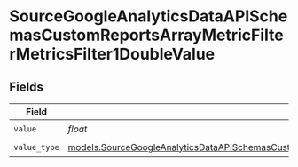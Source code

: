 # SourceGoogleAnalyticsDataAPISchemasCustomReportsArrayMetricFilterMetricsFilter1DoubleValue


## Fields

| Field                                                                                                                                                                                                                                                  | Type                                                                                                                                                                                                                                                   | Required                                                                                                                                                                                                                                               | Description                                                                                                                                                                                                                                            |
| ------------------------------------------------------------------------------------------------------------------------------------------------------------------------------------------------------------------------------------------------------ | ------------------------------------------------------------------------------------------------------------------------------------------------------------------------------------------------------------------------------------------------------ | ------------------------------------------------------------------------------------------------------------------------------------------------------------------------------------------------------------------------------------------------------ | ------------------------------------------------------------------------------------------------------------------------------------------------------------------------------------------------------------------------------------------------------ |
| `value`                                                                                                                                                                                                                                                | *float*                                                                                                                                                                                                                                                | :heavy_check_mark:                                                                                                                                                                                                                                     | N/A                                                                                                                                                                                                                                                    |
| `value_type`                                                                                                                                                                                                                                           | [models.SourceGoogleAnalyticsDataAPISchemasCustomReportsArrayMetricFilterMetricsFilter1ExpressionsFilterFilterValueType](../models/sourcegoogleanalyticsdataapischemascustomreportsarraymetricfiltermetricsfilter1expressionsfilterfiltervaluetype.md) | :heavy_check_mark:                                                                                                                                                                                                                                     | N/A                                                                                                                                                                                                                                                    |